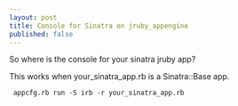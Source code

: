 ```yaml
--- 
layout: post
title: Console for Sinatra on jruby_appengine
published: false
---
```


So where is the console for your sinatra jruby app?

This works when your_sinatra_app.rb is a Sinatra::Base app.

     appcfg.rb run -S irb -r your_sinatra_app.rb

